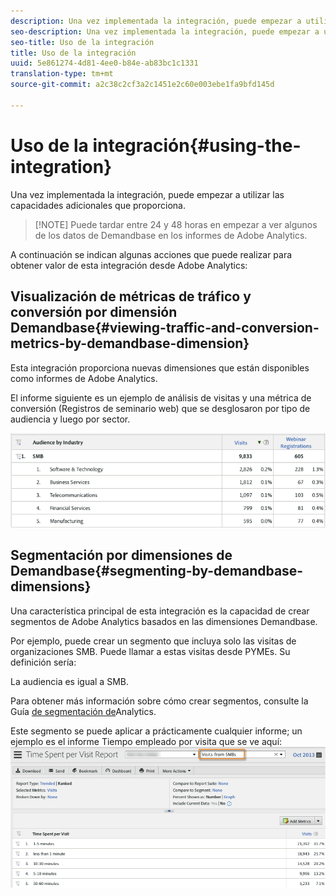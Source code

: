 ```yaml
---
description: Una vez implementada la integración, puede empezar a utilizar las capacidades adicionales que proporciona.
seo-description: Una vez implementada la integración, puede empezar a utilizar las capacidades adicionales que proporciona.
seo-title: Uso de la integración
title: Uso de la integración
uuid: 5e861274-4d81-4ee0-b84e-ab83bc1c1331
translation-type: tm+mt
source-git-commit: a2c38c2cf3a2c1451e2c60e003ebe1fa9bfd145d

---
```



# Uso de la integración{#using-the-integration}

Una vez implementada la integración, puede empezar a utilizar las capacidades adicionales que proporciona.

> [!NOTE] Puede tardar entre 24 y 48 horas en empezar a ver algunos de los datos de Demandbase en los informes de Adobe Analytics.

A continuación se indican algunas acciones que puede realizar para obtener valor de esta integración desde Adobe Analytics:

## Visualización de métricas de tráfico y conversión por dimensión Demandbase{#viewing-traffic-and-conversion-metrics-by-demandbase-dimension}

Esta integración proporciona nuevas dimensiones que están disponibles como informes de Adobe Analytics.

El informe siguiente es un ejemplo de análisis de visitas y una métrica de conversión (Registros de seminario web) que se desglosaron por tipo de audiencia y luego por sector.

![](assets/metrics_db_dimensions.png)

## Segmentación por dimensiones de Demandbase{#segmenting-by-demandbase-dimensions}

Una característica principal de esta integración es la capacidad de crear segmentos de Adobe Analytics basados en las dimensiones Demandbase.

Por ejemplo, puede crear un segmento que incluya solo las visitas de organizaciones SMB. Puede llamar a estas visitas desde PYMEs. Su definición sería:

La audiencia es igual a SMB.

Para obtener más información sobre cómo crear segmentos, consulte la Guía [de segmentación de](https://marketing.adobe.com/resources/help/en_US/analytics/segment/)Analytics.

Este segmento se puede aplicar a prácticamente cualquier informe; un ejemplo es el informe Tiempo empleado por visita que se ve aquí: ![](assets/segment_applied_report.png)
